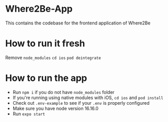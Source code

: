 # Where2Be-App
This contains the codebase for the frontend application of Where2Be

# How to run it fresh

Remove `node_modules`
`cd ios`
`pod deintegrate`

# How to run the app

- Run `npm i` if you do not have `node_modules` folder
- If you're running using native modules with iOS, `cd ios` and `pod install`
- Check out `.env-example` to see if your `.env` is properly configured
- Make sure you have node version 16.16.0
- Run `expo start`
